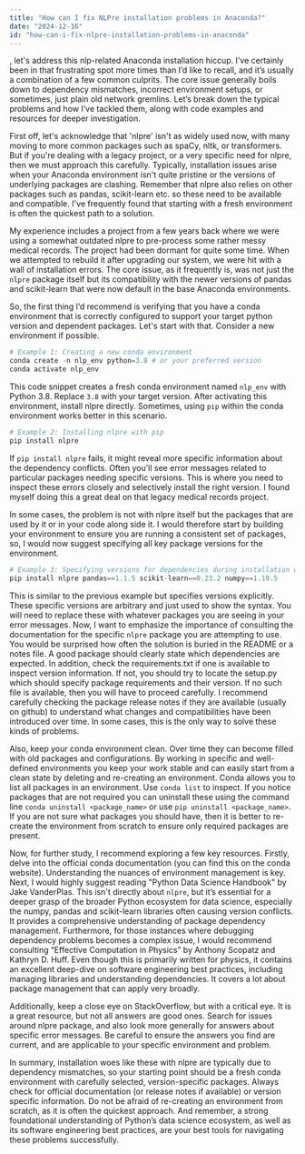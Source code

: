 ```yaml
---
title: "How can I fix NLPre installation problems in Anaconda?"
date: "2024-12-16"
id: "how-can-i-fix-nlpre-installation-problems-in-anaconda"
---
```


, let's address this nlp-related Anaconda installation hiccup. I’ve certainly been in that frustrating spot more times than I’d like to recall, and it’s usually a combination of a few common culprits. The core issue generally boils down to dependency mismatches, incorrect environment setups, or sometimes, just plain old network gremlins. Let’s break down the typical problems and how I’ve tackled them, along with code examples and resources for deeper investigation.

First off, let's acknowledge that 'nlpre' isn't as widely used now, with many moving to more common packages such as spaCy, nltk, or transformers. But if you're dealing with a legacy project, or a very specific need for nlpre, then we must approach this carefully. Typically, installation issues arise when your Anaconda environment isn't quite pristine or the versions of underlying packages are clashing. Remember that nlpre also relies on other packages such as pandas, scikit-learn etc. so these need to be available and compatible. I've frequently found that starting with a fresh environment is often the quickest path to a solution.

My experience includes a project from a few years back where we were using a somewhat outdated nlpre to pre-process some rather messy medical records. The project had been dormant for quite some time. When we attempted to rebuild it after upgrading our system, we were hit with a wall of installation errors. The core issue, as it frequently is, was not just the `nlpre` package itself but its compatibility with the newer versions of pandas and scikit-learn that were now default in the base Anaconda environments.

So, the first thing I’d recommend is verifying that you have a conda environment that is correctly configured to support your target python version and dependent packages. Let's start with that. Consider a new environment if possible.

```python
# Example 1: Creating a new conda environment
conda create -n nlp_env python=3.8 # or your preferred version
conda activate nlp_env
```

This code snippet creates a fresh conda environment named `nlp_env` with Python 3.8. Replace `3.8` with your target version. After activating this environment, install nlpre directly. Sometimes, using `pip` within the conda environment works better in this scenario.

```python
# Example 2: Installing nlpre with pip
pip install nlpre
```

If `pip install nlpre` fails, it might reveal more specific information about the dependency conflicts. Often you'll see error messages related to particular packages needing specific versions. This is where you need to inspect these errors closely and selectively install the right version. I found myself doing this a great deal on that legacy medical records project.

In some cases, the problem is not with nlpre itself but the packages that are used by it or in your code along side it. I would therefore start by building your environment to ensure you are running a consistent set of packages, so, I would now suggest specifying all key package versions for the environment.

```python
# Example 3: Specifying versions for dependencies during installation with pip
pip install nlpre pandas==1.1.5 scikit-learn==0.23.2 numpy==1.19.5
```

This is similar to the previous example but specifies versions explicitly. These specific versions are arbitrary and just used to show the syntax. You will need to replace these with whatever packages you are seeing in your error messages.
Now, I want to emphasize the importance of consulting the documentation for the specific `nlpre` package you are attempting to use. You would be surprised how often the solution is buried in the README or a notes file. A good package should clearly state which dependencies are expected. In addition, check the requirements.txt if one is available to inspect version information. If not, you should try to locate the setup.py which should specify package requirements and their version. If no such file is available, then you will have to proceed carefully. I recommend carefully checking the package release notes if they are available (usually on github) to understand what changes and compatibilities have been introduced over time. In some cases, this is the only way to solve these kinds of problems.

Also, keep your conda environment clean. Over time they can become filled with old packages and configurations. By working in specific and well-defined environments you keep your work stable and can easily start from a clean state by deleting and re-creating an environment. Conda allows you to list all packages in an environment. Use `conda list` to inspect. If you notice packages that are not required you can uninstall these using the command line `conda uninstall <package_name>` or use `pip uninstall <package_name>`. If you are not sure what packages you should have, then it is better to re-create the environment from scratch to ensure only required packages are present.

Now, for further study, I recommend exploring a few key resources. Firstly, delve into the official conda documentation (you can find this on the conda website). Understanding the nuances of environment management is key. Next, I would highly suggest reading "Python Data Science Handbook" by Jake VanderPlas. This isn't directly about `nlpre`, but it’s essential for a deeper grasp of the broader Python ecosystem for data science, especially the numpy, pandas and scikit-learn libraries often causing version conflicts. It provides a comprehensive understanding of package dependency management. Furthermore, for those instances where debugging dependency problems becomes a complex issue, I would recommend consulting “Effective Computation in Physics” by Anthony Scopatz and Kathryn D. Huff. Even though this is primarily written for physics, it contains an excellent deep-dive on software engineering best practices, including managing libraries and understanding dependencies. It covers a lot about package management that can apply very broadly.

Additionally, keep a close eye on StackOverflow, but with a critical eye. It is a great resource, but not all answers are good ones. Search for issues around nlpre package, and also look more generally for answers about specific error messages. Be careful to ensure the answers you find are current, and are applicable to your specific environment and problem.

In summary, installation woes like these with nlpre are typically due to dependency mismatches, so your starting point should be a fresh conda environment with carefully selected, version-specific packages. Always check for official documentation (or release notes if available) or version specific information. Do not be afraid of re-creating an environment from scratch, as it is often the quickest approach. And remember, a strong foundational understanding of Python’s data science ecosystem, as well as its software engineering best practices, are your best tools for navigating these problems successfully.
